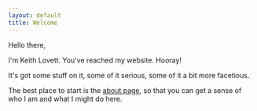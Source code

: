 ```yaml
---
layout: default
title: Welcome
---
```


<link rel="stylesheet" type="text/css"  href="/keiths-site/css/main.css">

Hello there,

I'm Keith Lovett. You've reached my website. Hooray!

It's got some stuff on it, some of it serious, some of it a bit more facetious.

The best place to start is the [about page](https://kdlovett.github.io/keiths-site/about/), so that you can get a sense of who I am and what I might do here.
